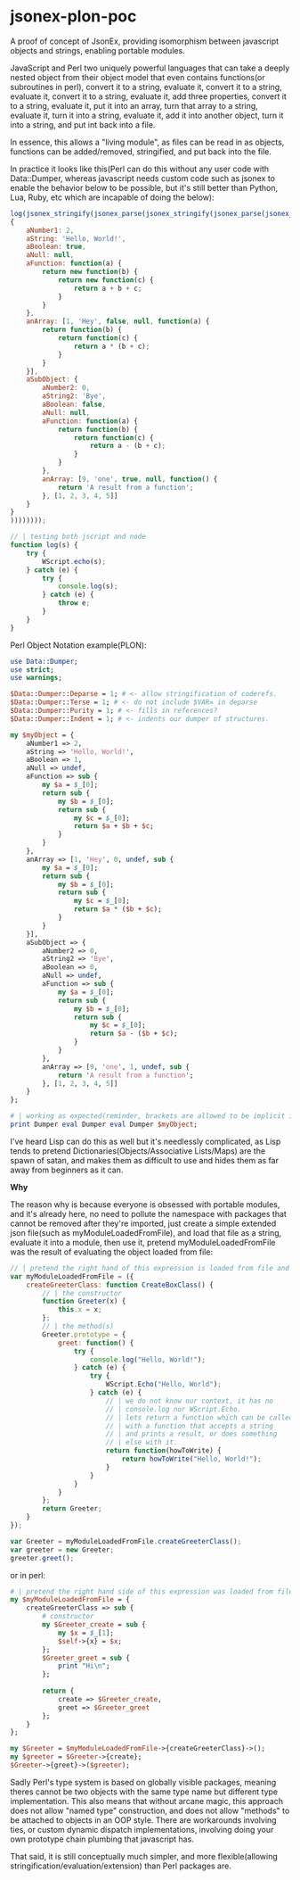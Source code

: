 # jsonex-plon-poc
A proof of concept of JsonEx, providing isomorphism between javascript objects and strings, enabling portable modules.

JavaScript and Perl two uniquely powerful languages that can take a deeply nested object from their object model that even contains functions(or subroutines in perl), convert it to a string, evaluate it, convert it to a string, evaluate it, convert it to a string, evaluate it, add three properties, convert it to a string, evaluate it, put it into an array, turn that array to a string, evaluate it, turn it into a string, evaluate it, add it into another object, turn it into a string, and put int back into a file. 

In essence, this allows a "living module", as files can be read in as objects, functions can be added/removed, stringified, and put back into the file. 

In practice it looks like this(Perl can do this without any user code with Data::Dumper, whereas javascript needs custom code such as jsonex to enable the behavior below to be possible, but it's still better than Python, Lua, Ruby, etc which are incapable of doing the below):

```js
log(jsonex_stringify(jsonex_parse(jsonex_stringify(jsonex_parse(jsonex_stringify(jsonex_parse(jsonex_stringify(
{
    aNumber1: 2,
    aString: 'Hello, World!',
    aBoolean: true,
    aNull: null,
    aFunction: function(a) {
        return new function(b) {
            return new function(c) {
                return a + b + c;
            }
        }
    },
    anArray: [1, 'Hey', false, null, function(a) {
        return function(b) {
            return function(c) {
                return a * (b + c);
            }
        }
    }],
    aSubObject: {
        aNumber2: 0,
        aString2: 'Bye',
        aBoolean: false,
        aNull: null,
        aFunction: function(a) {
            return function(b) {
                return function(c) {
                    return a - (b + c);
                }
            }
        },
        anArray: [9, 'one', true, null, function() { 
            return 'A result from a function'; 
        }, [1, 2, 3, 4, 5]]
    }
}
))))))));

// | testing both jscript and node
function log(s) {
    try {
        WScript.echo(s);
    } catch (e) {
        try {
            console.log(s);
        } catch (e) {
            throw e;
        }
    }
}
```


Perl Object Notation example(PLON):

```perl
use Data::Dumper;
use strict;
use warnings;

$Data::Dumper::Deparse = 1; # <- allow stringification of coderefs.
$Data::Dumper::Terse = 1; # <- do not include $VAR= in deparse
$Data::Dumper::Purity = 1; # <- fills in references?
$Data::Dumper::Indent = 1; # <- indents our dumper of structures.

my $myObject = {
    aNumber1 => 2,
    aString => 'Hello, World!',
    aBoolean => 1,
    aNull => undef,
    aFunction => sub {
        my $a = $_[0];
        return sub {
            my $b = $_[0];
            return sub {
                my $c = $_[0];
                return $a + $b + $c;
            }
        }
    },
    anArray => [1, 'Hey', 0, undef, sub {
        my $a = $_[0];
        return sub {
            my $b = $_[0];
            return sub {
                my $c = $_[0];
                return $a * ($b + $c);
            }
        }
    }],
    aSubObject => {
        aNumber2 => 0,
        aString2 => 'Bye',
        aBoolean => 0,
        aNull => undef,
        aFunction => sub {
            my $a = $_[0];
            return sub {
                my $b = $_[0];
                return sub {
                    my $c = $_[0];
                    return $a - ($b + $c);
                }
            }
        },
        anArray => [9, 'one', 1, undef, sub { 
            return 'A result from a function'; 
        }, [1, 2, 3, 4, 5]]
    }
};

# | working as expected(reminder, brackets are allowed to be implicit in Perl).
print Dumper eval Dumper eval Dumper $myObject;
```

I've heard Lisp can do this as well but it's needlessly complicated, as Lisp tends to pretend Dictionaries(Objects/Associative Lists/Maps) are the spawn of satan, and makes them as difficult to use and hides them as far away from beginners as it can.

**Why**

The reason why is because everyone is obsessed with portable modules, and it's already here, no need to pollute the namespace with packages that cannot be removed after they're imported, just create a simple extended json file(such as myModuleLoadedFromFile), and load that file as a string, evaluate it into a module, then use it, pretend myModuleLoadedFromFile was the result of evaluating the object loaded from file:

```js
// | pretend the right hand of this expression is loaded from file and evald:
var myModuleLoadedFromFile = ({
    createGreeterClass: function CreateBoxClass() {
        // | the constructor
        function Greeter(x) {
            this.x = x;
        };
        // | the method(s)
        Greeter.prototype = {
            greet: function() {
                try {
                    console.log("Hello, World!");
                } catch (e) {
                    try {
                        WScript.Echo("Hello, World");
                    } catch (e) {
                        // | we do not know our context, it has no 
                        // | console.log nor WScript.Echo.
                        // | lets return a function which can be called
                        // | with a function that accepts a string
                        // | and prints a result, or does something 
                        // | else with it.
                        return function(howToWrite) {
                            return howToWrite("Hello, World!");
                        }
                    }
                }
            }
        };
        return Greeter;
    }
});

var Greeter = myModuleLoadedFromFile.createGreeterClass();
var greeter = new Greeter;
greeter.greet();
```

or in perl:

```perl
# | pretend the right hand side of this expression was loaded from file and eval'd
my $myModuleLoadedFromFile = {
    createGreeterClass => sub {   
        # constructor
        my $Greeter_create = sub {
            my $x = $_[1];
            $self->{x} = $x;
        };
        $Greeter_greet = sub {
            print "Hi\n";
        };
        
        return {
            create => $Greeter_create,
            greet => $Greeter_greet
        };
    }
};

my $Greeter = $myModuleLoadedFromFile->{createGreeterClass}->();
my $greeter = $Greeter->{create};
$Greeter->{greet}->($greeter);
```

Sadly Perl's type system is based on globally visible packages, meaning theres cannot be two objects with the same type name but 
different type implementation. This also means that without arcane magic, this approach does not allow "named type" construction,
and does not allow "methods" to be attached to objects in an OOP style. There are workarounds involving ties, or custom dynamic
dispatch implementations, involving doing your own prototype chain plumbing that javascript has.

That said, it is still conceptually much simpler, and more flexible(allowing stringification/evaluation/extension) than Perl packages are.
